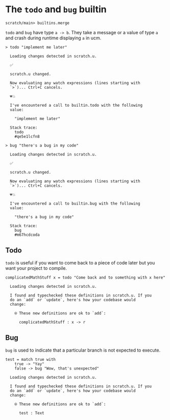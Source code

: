 # The `todo` and `bug` builtin

``` ucm :hide
scratch/main> builtins.merge

```

`todo` and `bug` have type `a -> b`. They take a message or a value of type `a` and crash during runtime displaying `a` in ucm.

``` unison :error
> todo "implement me later"
```

``` ucm :added-by-ucm
  Loading changes detected in scratch.u.

  ✅
  
  scratch.u changed.
  
  Now evaluating any watch expressions (lines starting with
  `>`)... Ctrl+C cancels.

  💔💥
  
  I've encountered a call to builtin.todo with the following
  value:
  
    "implement me later"
  
  Stack trace:
    todo
    #qe5e1lcfn8

```

``` unison :error
> bug "there's a bug in my code"
```

``` ucm :added-by-ucm
  Loading changes detected in scratch.u.

  ✅
  
  scratch.u changed.
  
  Now evaluating any watch expressions (lines starting with
  `>`)... Ctrl+C cancels.

  💔💥
  
  I've encountered a call to builtin.bug with the following
  value:
  
    "there's a bug in my code"
  
  Stack trace:
    bug
    #m67hcdcoda

```

## Todo

`todo` is useful if you want to come back to a piece of code later but you want your project to compile.

``` unison
complicatedMathStuff x = todo "Come back and to something with x here"
```

``` ucm :added-by-ucm
  Loading changes detected in scratch.u.

  I found and typechecked these definitions in scratch.u. If you
  do an `add` or `update`, here's how your codebase would
  change:
  
    ⍟ These new definitions are ok to `add`:
    
      complicatedMathStuff : x -> r

```

## Bug

`bug` is used to indicate that a particular branch is not expected to execute.

``` unison
test = match true with
    true -> "Yay"
    false -> bug "Wow, that's unexpected"
```

``` ucm :added-by-ucm
  Loading changes detected in scratch.u.

  I found and typechecked these definitions in scratch.u. If you
  do an `add` or `update`, here's how your codebase would
  change:
  
    ⍟ These new definitions are ok to `add`:
    
      test : Text

```
